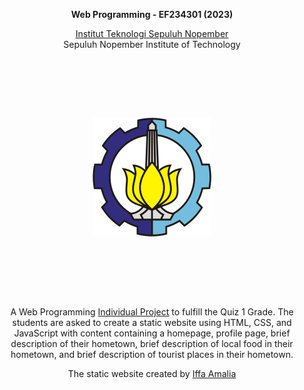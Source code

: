 <p align="center"><b>Web Programming - EF234301 (2023)</b></p>

<p align="center"><a href="https://www.its.ac.id/">Institut Teknologi Sepuluh Nopember</a><br>Sepuluh Nopember Institute of Technology</p>

<p align="center"><img src="Badge_ITS.png" style="transform: scale(0.5);"></p>
  
<p align="center">A Web Programming <a href="https://subakti.com/wp-content/uploads/2023-09-20-MM-Irfan-Subakti-EF234301-WEBPRO-IUP-Quiz-1.pdf">Individual Project</a> to fulfill the Quiz 1 Grade. The students are asked to create a static website using HTML, CSS, and JavaScript with content containing a homepage, profile page, brief description of their hometown, brief description of local food in their hometown, and brief description of tourist places in their hometown.</p>

<p align="center">The static website created by <a href="https://github.com/aleahfaa">Iffa Amalia</a></p>
